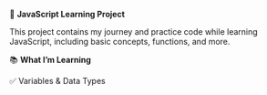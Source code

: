 📘 **JavaScript Learning Project**

This project contains my journey and practice code while learning JavaScript, including basic concepts, functions, and more.

📚 **What I’m Learning**

✅ Variables & Data Types


